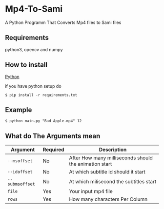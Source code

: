 # Mp4-To-Sami

A Python Programm That Converts Mp4 files to Sami files

## Requirements

python3, opencv and numpy

## How to install

[Python](https://www.python.org/downloads/)

if you have python setup do

```shell
$ pip install -r requirements.txt
```

## Example

```shell
$ python main.py "Bad Apple.mp4" 12
```

## What do The Arguments mean

| Argument        | Required | Description                                            |
|-----------------|----------|--------------------------------------------------------|
| `--msoffset`    | No       | After How many milliseconds should the animation start |
| `--idoffset`    | No       | At which subtitle id should it start                   |
| `--submsoffset` | No       | At which milisecond the subtitles start                |
| `file`          | Yes      | Your input mp4 file                                    |
| `rows`          | Yes      | How many characters Per Column                         |